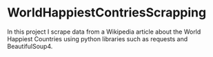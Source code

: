 # WorldHappiestContriesScrapping

In this project I scrape data from a Wikipedia article about the World Happiest Countries using python libraries such as requests and BeautifulSoup4.
